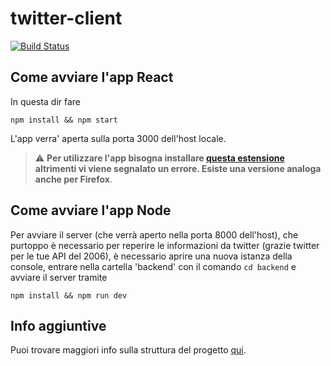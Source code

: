 # twitter-client
[![Build Status](https://aminsep.disi.unibo.it/jenkins/buildStatus/icon?job=team11-twitter-client)](https://aminsep.disi.unibo.it/jenkins/job/team11-twitter-client/)

## Come avviare l'app React
In questa dir fare

`npm install && npm start`

L'app verra' aperta sulla porta 3000 dell'host locale.
> ⚠️ **Per utilizzare l'app bisogna installare [questa estensione](https://chrome.google.com/webstore/detail/redux-devtools/lmhkpmbekcpmknklioeibfkpmmfibljd?utm_source=chrome-ntp-icon) altrimenti vi viene segnalato un errore. Esiste una versione analoga anche per Firefox**.

## Come avviare l'app Node
Per avviare il server (che verrà aperto nella porta 8000 dell'host), che purtoppo è necessario per reperire le informazioni da twitter (grazie twitter per le tue API del 2006),
è necessario aprire una nuova istanza della console, entrare nella cartella 'backend' con il comando `cd backend` e avviare il server tramite

`npm install && npm run dev`

## Info aggiuntive
Puoi trovare maggiori info sulla struttura del progetto [qui](https://aminsep.disi.unibo.it/gitlab/uniboswe-team-11/twitter-client/-/blob/master/Documentation.md).
